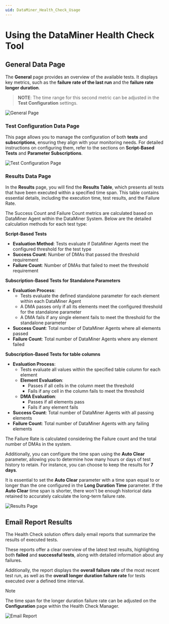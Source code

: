 ```yaml
---
uid: DataMiner_Health_Check_Usage
---
```


# Using the DataMiner Health Check Tool

## General Data Page

The **General** page provides an overview of the available tests. It displays key metrics, such as the **failure rate of the last run** and the **failure rate longer duration**.

> **NOTE**: The time range for this second metric can be adjusted in the **Test Configuration** settings.

![General Page](~/user-guide/images/Health_Check_General_Page.png)

### Test Configuration Data Page

This page allows you to manage the configuration of both **tests** and **subscriptions**, ensuring they align with your monitoring needs. For detailed instructions on configuring them, refer to the sections on **Script-Based Tests** and **Parameter Subscriptions**.

![Test Configuration Page](~/user-guide/images/Health_Check_Results.png)

### Results Data Page

In the **Results** page, you will find the **Results Table**, which presents all tests that have been executed within a specified time span. This table contains essential details, including the execution time, test results, and the Failure Rate.

The Success Count and Failure Count metrics are calculated based on DataMiner Agent within the DataMiner System. Below are the detailed calculation methods for each test type:

**Script-Based Tests**
- **Evaluation Method**: Tests evaluate if DataMiner Agents meet the configured threshold for the test type
- **Success Count**: Number of DMAs that passed the threshold requirement
- **Failure Count**: Number of DMAs that failed to meet the threshold requirement

**Subscription-Based Tests for Standalone Parameters**
- **Evaluation Process**:
  - Tests evaluate the defined standalone parameter for each element within each DataMiner Agent
  - A DMA passes only if all its elements meet the configured threshold for the standalone parameter
  - A DMA fails if any single element fails to meet the threshold for the standalone parameter
- **Success Count**: Total number of DataMiner Agents where all elements passed
- **Failure Count**: Total number of DataMiner Agents where any element failed

**Subscription-Based Tests for table columns**
- **Evaluation Process**:
  - Tests evaluate all values within the specified table column for each element
  - **Element Evaluation**:
    - Passes if all cells in the column meet the threshold
    - Fails if any cell in the column fails to meet the threshold
  - **DMA Evaluation**:
    - Passes if all elements pass
    - Fails if any element fails
- **Success Count**: Total number of DataMiner Agents with all passing elements
- **Failure Count**: Total number of DataMiner Agents with any failing elements

The Failure Rate is calculated considering the Failure count and the total number of DMAs in the system.

Additionally, you can configure the time span using the **Auto Clear** parameter, allowing you to determine how many hours or days of test history to retain. For instance, you can choose to keep the results for **7 days**.

It is essential to set the **Auto Clear** parameter with a time span equal to or longer than the one configured in the **Long Duration Time** parameter. If the **Auto Clear** time span is shorter, there won't be enough historical data retained to accurately calculate the long-term failure rate.

![Results Page](~/user-guide/images/Health_Check_Result_table.png)

## Email Report Results

The Health Check solution offers daily email reports that summarize the results of executed tests.

These reports offer a clear overview of the latest test results, highlighting both **failed** and **successful tests**, along with detailed information about any failures.

Additionally, the report displays the **overall failure rate** of the most recent test run, as well as the **overall longer duration failure rate** for tests executed over a defined time interval.

> [!NOTE]
> The time span for the longer duration failure rate can be adjusted on the **Configuration** page within the Health Check Manager.

![Email Report](~/user-guide/images/Health_Check_Email_Report.png)
